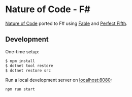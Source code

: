 # Nature of Code - F\#

[Nature of Code](https://natureofcode.com/book/introduction/) ported to F# using
[Fable](https://fable.io/) and [Perfect Fifth](https://github.com/mark-gerarts/perfect-fifth).

## Development

One-time setup:

```sh
$ npm install
$ dotnet tool restore
$ dotnet restore src
```

Run a local development server on [localhost:8080](http://localhost:8080):

```sh
npm run start
```
